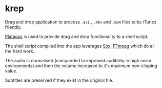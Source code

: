 krep
====

Drag and drop application to process `.avi` , `.mkv` and `.mp4` files to be iTunes friendly.

[Platapus](http://sveinbjorn.org/platypus) is used to provide drag and drop functionailty to a shell script.

The shell script compiled into the app leverages [Sox](http://sox.sourceforge.net), [FFmpeg](http://ffmpeg.org) which do all the hard work.

The audio is normalised (companded to improved audibility in high noise environments) and then the volume increased to it's maximum non-clipping value. 

Subtitles are preserved if they exist in the original file.
